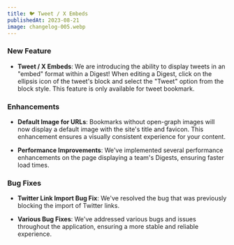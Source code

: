 ```yaml
---
title: 🐦 Tweet / X Embeds
publishedAt: 2023-08-21
image: changelog-005.webp
---
```


### New Feature

- **Tweet / X Embeds**: We are introducing the ability to display tweets in an "embed" format within a Digest! When editing a Digest, click on the ellipsis icon of the tweet's block and select the "Tweet" option from the block style. This feature is only available for tweet bookmark.

### Enhancements

- **Default Image for URLs**: Bookmarks without open-graph images will now display a default image with the site's title and favicon. This enhancement ensures a visually consistent experience for your content.

- **Performance Improvements**: We've implemented several performance enhancements on the page displaying a team's Digests, ensuring faster load times.

### Bug Fixes

- **Twitter Link Import Bug Fix**: We've resolved the bug that was previously blocking the import of Twitter links.

- **Various Bug Fixes**: We've addressed various bugs and issues throughout the application, ensuring a more stable and reliable experience.
